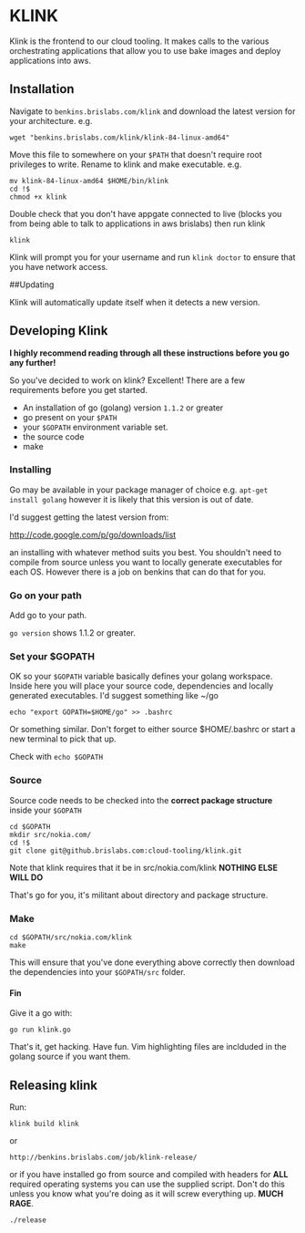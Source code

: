 # KLINK

Klink is the frontend to our cloud tooling. It makes calls to the various orchestrating applications that allow you to use bake images and deploy applications into aws.

## Installation

Navigate to `benkins.brislabs.com/klink` and download the latest version for your architecture. e.g.

    wget "benkins.brislabs.com/klink/klink-84-linux-amd64"

Move this file to somewhere on your `$PATH` that doesn't require root privileges to write. Rename to klink and make executable. e.g.

    mv klink-84-linux-amd64 $HOME/bin/klink
    cd !$
    chmod +x klink

Double check that you don't have appgate connected to live (blocks you from being able to talk to applications in aws brislabs) then run klink

    klink
    
Klink will prompt you for your username and run `klink doctor` to ensure that you have network access.

##Updating

Klink will automatically update itself when it detects a new version.

## Developing Klink

**I highly recommend reading through all these instructions before you go any further!**

So you've decided to work on klink? Excellent! There are a few requirements before you get started.

* An installation of go (golang) version `1.1.2` or greater
* go present on your `$PATH`
* your `$GOPATH` environment variable set.
* the source code
* make

### Installing

Go may be available in your package manager of choice e.g. `apt-get install golang` however it is likely that this version is out of date.

I'd suggest getting the latest version from:

http://code.google.com/p/go/downloads/list

an installing with whatever method suits you best. You shouldn't need to compile from source unless you want to locally generate executables for each OS. However there is a job on benkins that can do that for you.

### Go on your path

Add go to your path.

`go version` shows 1.1.2 or greater.

### Set your $GOPATH

OK so your `$GOPATH` variable basically defines your golang workspace. Inside here you will place your source code, dependencies and locally generated executables. I'd suggest something like ~/go

    echo "export GOPATH=$HOME/go" >> .bashrc
    
Or something similar. Don't forget to either source $HOME/.bashrc or start a new terminal to pick that up.

Check with `echo $GOPATH`

### Source

Source code needs to be checked into the **correct package structure** inside your `$GOPATH`

    cd $GOPATH
    mkdir src/nokia.com/
    cd !$
    git clone git@github.brislabs.com:cloud-tooling/klink.git
    
Note that klink requires that it be in src/nokia.com/klink **NOTHING ELSE WILL DO**

That's go for you, it's militant about directory and package structure.

### Make

    cd $GOPATH/src/nokia.com/klink
    make
    
This will ensure that you've done everything above correctly then download the dependencies into your `$GOPATH/src` folder.

#### Fin

Give it a go with:

    go run klink.go

That's it, get hacking. Have fun. Vim highlighting files are inclduded in the golang source if you want them.

## Releasing klink

Run:

`klink build klink`

or

`http://benkins.brislabs.com/job/klink-release/`

or if you have installed go from source and compiled with headers for **ALL** required operating systems you can use the supplied script. Don't do this unless you know what you're doing as it will screw everything up. **MUCH RAGE**.

`./release`
